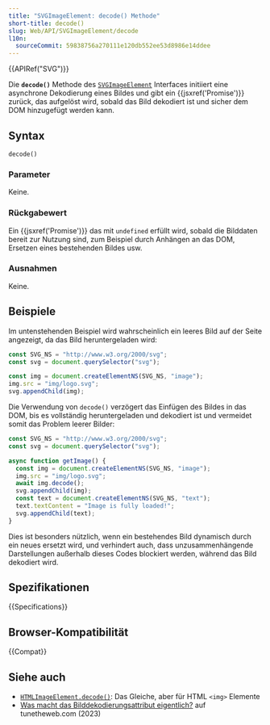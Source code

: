 ```yaml
---
title: "SVGImageElement: decode() Methode"
short-title: decode()
slug: Web/API/SVGImageElement/decode
l10n:
  sourceCommit: 59838756a270111e120db552ee53d8986e14ddee
---
```


{{APIRef("SVG")}}

Die **`decode()`** Methode des
[`SVGImageElement`](/de/docs/Web/API/SVGImageElement) Interfaces initiiert eine asynchrone Dekodierung eines Bildes und gibt ein {{jsxref('Promise')}} zurück, das aufgelöst wird, sobald das Bild dekodiert ist und sicher dem DOM hinzugefügt werden kann.

## Syntax

```js-nolint
decode()
```

### Parameter

Keine.

### Rückgabewert

Ein {{jsxref('Promise')}} das mit `undefined` erfüllt wird, sobald die Bilddaten bereit zur Nutzung sind, zum Beispiel durch Anhängen an das DOM, Ersetzen eines bestehenden Bildes usw.

### Ausnahmen

Keine.

## Beispiele

Im untenstehenden Beispiel wird wahrscheinlich ein leeres Bild auf der Seite angezeigt, da das Bild heruntergeladen wird:

```js
const SVG_NS = "http://www.w3.org/2000/svg";
const svg = document.querySelector("svg");

const img = document.createElementNS(SVG_NS, "image");
img.src = "img/logo.svg";
svg.appendChild(img);
```

Die Verwendung von `decode()` verzögert das Einfügen des Bildes in das DOM, bis es vollständig heruntergeladen und dekodiert ist und vermeidet somit das Problem leerer Bilder:

```js
const SVG_NS = "http://www.w3.org/2000/svg";
const svg = document.querySelector("svg");

async function getImage() {
  const img = document.createElementNS(SVG_NS, "image");
  img.src = "img/logo.svg";
  await img.decode();
  svg.appendChild(img);
  const text = document.createElementNS(SVG_NS, "text");
  text.textContent = "Image is fully loaded!";
  svg.appendChild(text);
}
```

Dies ist besonders nützlich, wenn ein bestehendes Bild dynamisch durch ein neues ersetzt wird, und verhindert auch, dass unzusammenhängende Darstellungen außerhalb dieses Codes blockiert werden, während das Bild dekodiert wird.

## Spezifikationen

{{Specifications}}

## Browser-Kompatibilität

{{Compat}}

## Siehe auch

- [`HTMLImageElement.decode()`](/de/docs/Web/API/HTMLImageElement/decode): Das Gleiche, aber für HTML `<img>` Elemente
- [Was macht das Bilddekodierungsattribut eigentlich?](https://www.tunetheweb.com/blog/what-does-the-image-decoding-attribute-actually-do/) auf tunetheweb.com (2023)
